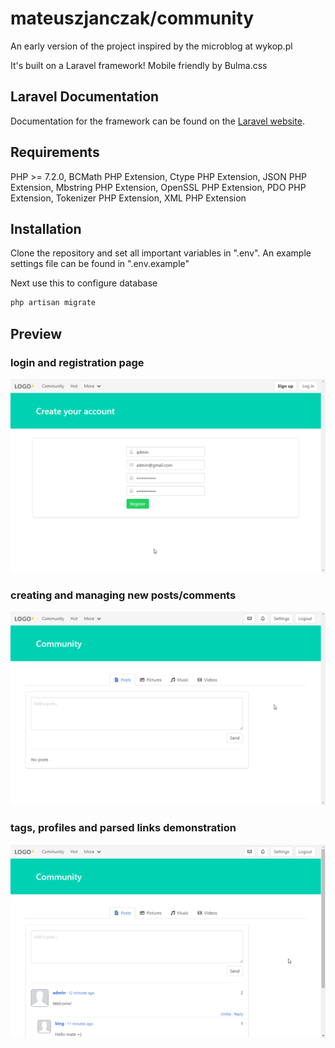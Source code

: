 # mateuszjanczak/community

An early version of the project inspired by the microblog at wykop.pl 

It's built on a Laravel framework! Mobile friendly by Bulma.css

## Laravel Documentation

Documentation for the framework can be found on the [Laravel website](https://laravel.com/docs/5.8).


## Requirements
PHP >= 7.2.0, BCMath PHP Extension, Ctype PHP Extension, JSON PHP Extension, Mbstring PHP Extension, OpenSSL PHP Extension, PDO PHP Extension, Tokenizer PHP Extension, XML PHP Extension


## Installation

Clone the repository and set all important variables in ".env". An example settings file can be found in ".env.example"

Next use this to configure database

```bash
php artisan migrate
```

## Preview
### login and registration page
![Demo1](./demo1.gif)

### creating and managing new posts/comments
![Demo2](./demo2.gif)

### tags, profiles and parsed links demonstration
![Demo3](./demo3.gif)
